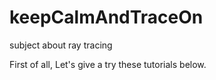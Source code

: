 # keepCalmAndTraceOn
subject about ray tracing

First of all, Let's give a try these tutorials below.

